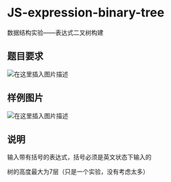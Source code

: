 # JS-expression-binary-tree
数据结构实验——表达式二叉树构建


## 题目要求
![在这里插入图片描述](https://img-blog.csdnimg.cn/img_convert/cc9eed247207b457f18ed75b86c181cb.png)

## 样例图片
![在这里插入图片描述](https://img-blog.csdnimg.cn/20201112160532571.png?x-oss-process=image/watermark,type_ZmFuZ3poZW5naGVpdGk,shadow_10,text_aHR0cHM6Ly9ibG9nLmNzZG4ubmV0L2xlb3dhaGFoYQ==,size_16,color_FFFFFF,t_70#pic_center)


## 说明
输入带有括号的表达式，括号必须是英文状态下输入的

树的高度最大为7层（只是一个实验，没有考虑太多）
